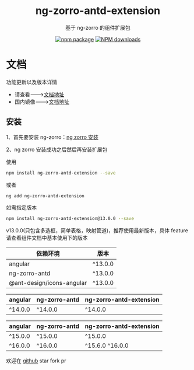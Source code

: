 <h1 align="center">
ng-zorro-antd-extension
</h1>

<div align="center">

基于 ng-zorro 的组件扩展包

[![npm package](https://img.shields.io/npm/v/ng-zorro-antd-extension.svg?style=flat-square)](https://www.npmjs.org/package/ng-zorro-antd-extension)
[![NPM downloads](http://img.shields.io/npm/dm/ng-zorro-antd-extension.svg?style=flat-square)](https://npmjs.org/package/ng-zorro-antd-extension)

</div>

# 文档

功能更新以及版本详情

- 请查看--->[文档地址](https://enochgao.github.io/ng-zorro-antd-extension/)
- 国内镜像--->[文档地址](http://enochgao.gitee.io/ng-zorro-antd-extension/)

## 安装

1、首先要安装 ng-zorro：[ng zorro 安装](https://ng.ant.design/docs/getting-started/zh)

2、ng zorro 安装成功之后然后再安装扩展包

使用

```bash
npm install ng-zorro-antd-extension --save
```

或者

```bash
ng add ng-zorro-antd-extension
```

如需指定版本

```bash
npm install ng-zorro-antd-extension@13.0.0 --save
```

v13.0.0(只包含多选框，简单表格，映射管道)，推荐使用最新版本，具体 feature 请查看组件文档中基本使用下的版本

| 依赖环境                  | 版本    |
| ------------------------- | ------- |
| angular                   | ^13.0.0 |
| ng-zorro-antd             | ^13.0.0 |
| @ant-design/icons-angular | ^13.0.0 |

| angular | ng-zorro-antd | ng-zorro-antd-extension |
| ------- | ------------- | ----------------------- |
| ^14.0.0 | ^14.0.0       | ^14.0.0                 |

| angular | ng-zorro-antd | ng-zorro-antd-extension |
| ------- | ------------- | ----------------------- |
| ^15.0.0 | ^15.0.0       | ^15.0.0                 |
| ^16.0.0 | ^16.0.0       | ^15.6.0 ^16.0.0         |

欢迎在 [github](https://github.com/EnochGao/ng-zorro-antd-extension) star fork pr
